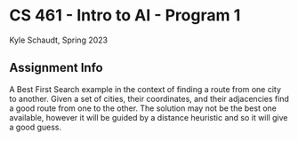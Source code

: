 # CS 461 - Intro to AI - Program 1

Kyle Schaudt, Spring 2023

## Assignment Info

A Best First Search example in the context of finding a route from one city to another. Given  a set of cities, their coordinates, and their adjacencies find a good route from one to the other. The solution may not be the best one available, however it will be guided by a distance heuristic and so it will give a good guess.
